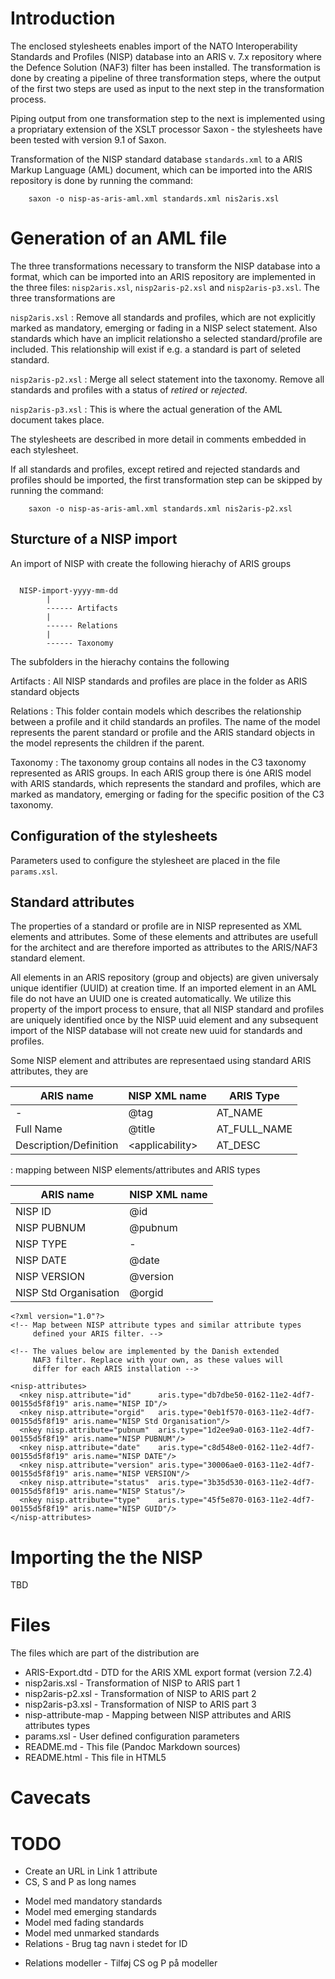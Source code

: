 <!--
% Importing NISP into an ARIS/NAF3 architecture repository
% Jens Stavnstrup \<stavnstrup@mil.dk\>
% 4. december 2013
-->

# Introduction

The enclosed stylesheets enables import of the NATO Interoperability
Standards and Profiles (NISP) database into an ARIS v. 7.x repository
where the Defence Solution (NAF3) filter has been installed. The
transformation is done by creating a pipeline of three transformation
steps, where the output of the first two steps are used as input to
the next step in the transformation process.

Piping output from one transformation step to the next is implemented
using a propriatary extension of the XSLT processor Saxon - the
stylesheets have been tested with version 9.1 of Saxon.


Transformation of the NISP standard database `standards.xml` to a ARIS
Markup Language (AML) document, which can be imported into the ARIS
repository is done by running the command:

~~~ {.Bash}
    saxon -o nisp-as-aris-aml.xml standards.xml nis2aris.xsl
~~~


# Generation of an AML file

The three transformations necessary to transform the NISP database into
a format, which can be imported into an ARIS repository are implemented
in the three files: `nisp2aris.xsl`, `nisp2aris-p2.xsl` and
`nisp2aris-p3.xsl`. The three transformations are

`nisp2aris.xsl`
:   Remove all standards and profiles, which are not
    explicitly marked as mandatory, emerging or fading in a NISP select
    statement. Also standards which have an implicit relationsho a
    selected standard/profile are included. This relationship will exist
    if e.g. a standard is part of seleted standard.

`nisp2aris-p2.xsl`
:   Merge all select statement into the taxonomy. Remove all standards and profiles with a status of *retired* or *rejected*. 

`nisp2aris-p3.xsl`
:   This is where the actual generation of the AML document takes place.


The stylesheets are described in more detail in comments embedded in each stylesheet.

If all standards and profiles, except retired and rejected standards
and profiles should be imported, the first transformation step can be
skipped by running the command:


~~~ {.Bash}
    saxon -o nisp-as-aris-aml.xml standards.xml nis2aris-p2.xsl
~~~


## Sturcture of a NISP import

An import of NISP with create the following hierachy of ARIS groups

~~~

  NISP-import-yyyy-mm-dd
        |
        ------ Artifacts
        |
        ------ Relations
        |
        ------ Taxonomy

~~~


The subfolders in the hierachy contains the following 


Artifacts
:    All NISP standards and profiles are place in the folder as ARIS standard objects 

Relations
:   This folder contain models which describes the
    relationship between a profile and it child standards an
    profiles. The name of the model represents the parent standard or
    profile and the ARIS standard objects in the model represents the
    children if the parent.


Taxonomy
:   The taxonomy group contains all nodes in the C3 taxonomy
    represented as ARIS groups. In each ARIS group there is óne ARIS
    model with ARIS standards, which represents the standard and
    profiles, which are marked as mandatory, emerging or fading for
    the specific position of the C3 taxonomy.


## Configuration of the stylesheets

Parameters used to configure the stylesheet are placed in the
file `params.xsl`.


## Standard attributes

The properties of a standard or profile are in NISP represented as XML
elements and attributes. Some of these elements and attributes are
usefull for the architect and are therefore imported as attributes to the
ARIS/NAF3 standard element.


All elements in an ARIS repository (group and objects) are given
universaly unique identifier (UUID) at creation time.  If an imported
element in an AML file do not have an UUID one is created
automatically. We utilize this property of the import process to
ensure, that all NISP standard and profiles are uniquely identified
once by the NISP uuid element and any subsequent import of the NISP
database will not create new uuid for standards and profiles.


Some NISP element and attributes are representaed using standard ARIS
attributes, they are

| ARIS name | NISP XML name | ARIS Type | 
|-----------|---------------|-----------|
| - | @tag | AT_NAME |
| Full Name | @title | AT_FULL_NAME |
| Description/Definition | \<applicability\> | AT_DESC |

: mapping between NISP elements/attributes and ARIS types 





| ARIS name | NISP XML name |
|-----------|---------------|
| NISP ID | @id |
| NISP PUBNUM | @pubnum |
| NISP TYPE | - |
| NISP DATE | @date |
| NISP VERSION | @version |
| NISP Std Organisation | @orgid |



~~~ {.xml}
<?xml version="1.0"?>
<!-- Map between NISP attribute types and similar attribute types
     defined your ARIS filter. -->

<!-- The values below are implemented by the Danish extended 
     NAF3 filter. Replace with your own, as these values will
     differ for each ARIS installation -->
 
<nisp-attributes>
  <nkey nisp.attribute="id"      aris.type="db7dbe50-0162-11e2-4df7-00155d5f8f19" aris.name="NISP ID"/>
  <nkey nisp.attribute="orgid"   aris.type="0eb1f570-0163-11e2-4df7-00155d5f8f19" aris.name="NISP Std Organisation"/>
  <nkey nisp.attribute="pubnum"  aris.type="1d2ee9a0-0163-11e2-4df7-00155d5f8f19" aris.name="NISP PUBNUM"/>
  <nkey nisp.attribute="date"    aris.type="c8d548e0-0162-11e2-4df7-00155d5f8f19" aris.name="NISP DATE"/>
  <nkey nisp.attribute="version" aris.type="30006ae0-0163-11e2-4df7-00155d5f8f19" aris.name="NISP VERSION"/>
  <nkey nisp.attribute="status"  aris.type="3b35d530-0163-11e2-4df7-00155d5f8f19" aris.name="NISP Status"/>
  <nkey nisp.attribute="type"    aris.type="45f5e870-0163-11e2-4df7-00155d5f8f19" aris.name="NISP GUID"/>
</nisp-attributes>
~~~



# Importing the the NISP

TBD

# Files

The files which are part of the distribution are

* ARIS-Export.dtd - DTD for the ARIS XML export format (version 7.2.4)
* nisp2aris.xsl - Transformation of NISP to ARIS part 1
* nisp2aris-p2.xsl - Transformation of NISP to ARIS part 2
* nisp2aris-p3.xsl - Transformation of NISP to ARIS part 3
* nisp-attribute-map - Mapping between NISP attributes and ARIS attributes types
* params.xsl - User defined configuration parameters
* README.md - This file (Pandoc Markdown sources)
* README.html - This file in HTML5



Cavecats
========





TODO
=====

+ Create an URL in Link 1 attribute
+ CS, S and P as long names
* Model med mandatory standards
* Model med emerging standards
* Model med fading standards
* Model med unmarked standards
* Relations - Brug tag navn i stedet for ID
+ Relations modeller - Tilføj CS og P på modeller




